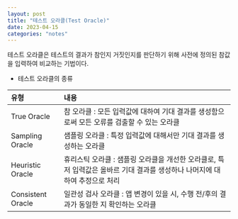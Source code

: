 ```yaml
---
layout: post
title: "테스트 오라클(Test Oracle)"
date: 2023-04-15
categories: "notes"
---
```


테스트 오라클은 테스트의 결과가 참인지 거짓인지를 판단하기 위해 사전에 정의된 참값을 입력하여 비교하는 기법이다.

* 테스트 오라클의 종류

| 유형 | 내용 |
| :-- | :-- |
| True Oracle | 참 오라클 : 모든 입력값에 대하여 기대 결과를 생성함으로써 모든 오류를 검출할 수 있는 오라클 |
| Sampling Oracle | 샘플링 오라클 : 특정 입력값에 대해서만 기대 결과를 생성하는 오라클 |
| Heuristic Oracle | 휴리스틱 오라클 : 샘플링 오라클을 개선한 오라클로, 특저 입력값은 올바르 기대 결과를 생성하나 나머지에 대하여 추정으로 처리 |
| Consistent Oracle | 일관성 검사 오라클 : 앱 변경이 있을 시, 수행 전/후의 결과가 동일한 지 확인하는 오라클 |
